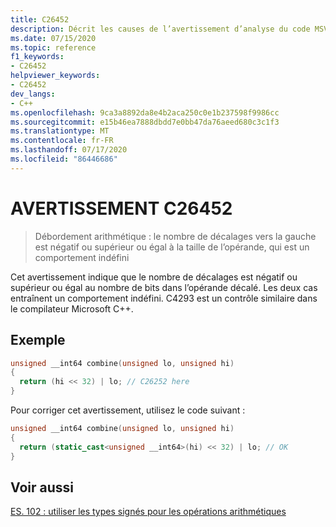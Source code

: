 ```yaml
---
title: C26452
description: Décrit les causes de l’avertissement d’analyse du code MSVC C26452 et comment résoudre le problème.
ms.date: 07/15/2020
ms.topic: reference
f1_keywords:
- C26452
helpviewer_keywords:
- C26452
dev_langs:
- C++
ms.openlocfilehash: 9ca3a8892da8e4b2aca250c0e1b237598f9986cc
ms.sourcegitcommit: e15b46ea7888dbdd7e0bb47da76aeed680c3c1f3
ms.translationtype: MT
ms.contentlocale: fr-FR
ms.lasthandoff: 07/17/2020
ms.locfileid: "86446686"
---
```

# <a name="warning-c26452"></a>AVERTISSEMENT C26452

> Débordement arithmétique : le nombre de décalages vers la gauche est négatif ou supérieur ou égal à la taille de l’opérande, qui est un comportement indéfini

Cet avertissement indique que le nombre de décalages est négatif ou supérieur ou égal au nombre de bits dans l’opérande décalé. Les deux cas entraînent un comportement indéfini.
C4293 est un contrôle similaire dans le compilateur Microsoft C++.

## <a name="example"></a>Exemple

```cpp
unsigned __int64 combine(unsigned lo, unsigned hi)
{
  return (hi << 32) | lo; // C26252 here
}
```

Pour corriger cet avertissement, utilisez le code suivant :

```cpp
unsigned __int64 combine(unsigned lo, unsigned hi)
{
  return (static_cast<unsigned __int64>(hi) << 32) | lo; // OK
}
```

## <a name="see-also"></a>Voir aussi

[ES. 102 : utiliser les types signés pour les opérations arithmétiques](https://github.com/isocpp/CppCoreGuidelines/blob/master/CppCoreGuidelines.md#Res-unsigned)
